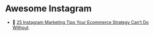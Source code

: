 # Awesome Instagram


- 📖 [25 Instagram Marketing Tips Your Ecommerce Strategy Can’t Do Without](https://acquireconvert.com/instagram-marketing-tips/).
